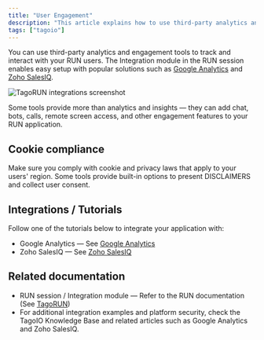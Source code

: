```yaml
---
title: "User Engagement"
description: "This article explains how to use third-party analytics and engagement tools with TagoRUN, where to find the Integration module, and important cookie-consent considerations. It also links to tutorials for common integrations like Google Analytics and Zoho SalesIQ."
tags: ["tagoio"]
---
```

You can use third-party analytics and engagement tools to track and interact with your RUN users. The Integration module in the RUN session enables easy setup with popular solutions such as [Google Analytics](../google-analytics) and [Zoho SalesIQ](../zoho-salesiq).

![TagoRUN integrations screenshot](/docs_imagem/tagoio/user-engagement-2.png)

Some tools provide more than analytics and insights — they can add chat, bots, calls, remote screen access, and other engagement features to your RUN application.

## Cookie compliance

Make sure you comply with cookie and privacy laws that apply to your users' region. Some tools provide built-in options to present DISCLAIMERS and collect user consent.

## Integrations / Tutorials

Follow one of the tutorials below to integrate your application with:
- Google Analytics — See [Google Analytics](../google-analytics)
- Zoho SalesIQ — See [Zoho SalesIQ](../zoho-salesiq)

## Related documentation

- RUN session / Integration module — Refer to the RUN documentation (See [TagoRUN](/docs/tagoio/tagorun))
- For additional integration examples and platform security, check the TagoIO Knowledge Base and related articles such as Google Analytics and Zoho SalesIQ.